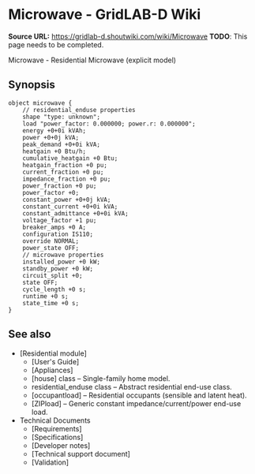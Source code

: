 # Microwave - GridLAB-D Wiki

**Source URL:** https://gridlab-d.shoutwiki.com/wiki/Microwave
**TODO**:  This page needs to be completed. 

Microwave \- Residential Microwave (explicit model) 

## Synopsis
    
    
    object microwave {
    	// residential_enduse properties
    	shape "type: unknown";
    	load "power_factor: 0.000000; power.r: 0.000000";
    	energy +0+0i kVAh;
    	power +0+0j kVA;
    	peak_demand +0+0i kVA;
    	heatgain +0 Btu/h;
    	cumulative_heatgain +0 Btu;
    	heatgain_fraction +0 pu;
    	current_fraction +0 pu;
    	impedance_fraction +0 pu;
    	power_fraction +0 pu;
    	power_factor +0;
    	constant_power +0+0j kVA;
    	constant_current +0+0i kVA;
    	constant_admittance +0+0i kVA;
    	voltage_factor +1 pu;
    	breaker_amps +0 A;
    	configuration IS110;
    	override NORMAL;
    	power_state OFF;
    	// microwave properties
    	installed_power +0 kW;
    	standby_power +0 kW;
    	circuit_split +0;
    	state OFF;
    	cycle_length +0 s;
    	runtime +0 s;
    	state_time +0 s;
    }
    

## See also

  * [Residential module]
    * [User's Guide]
    * [Appliances]
    * [house] class – Single-family home model.
    * residential_enduse class – Abstract residential end-use class.
    * [occupantload] – Residential occupants (sensible and latent heat).
    * [ZIPload] – Generic constant impedance/current/power end-use load.
  * Technical Documents 
    * [Requirements]
    * [Specifications]
    * [Developer notes]
    * [Technical support document]
    * [Validation]

